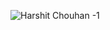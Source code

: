 ![Harshit Chouhan -1](https://user-images.githubusercontent.com/48473127/58743660-7fa23680-8453-11e9-94bf-abea95a4e118.png)
